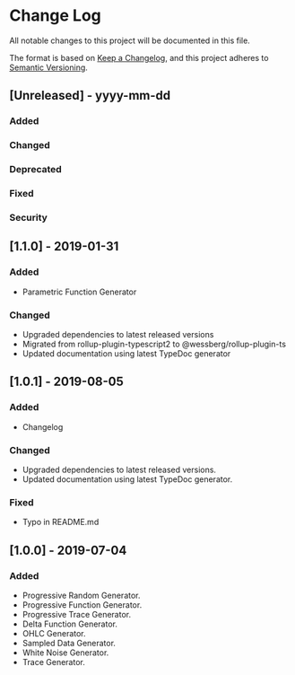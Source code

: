 # Change Log
All notable changes to this project will be documented in this file.

The format is based on [Keep a Changelog](https://keepachangelog.com/en/1.0.0/),
and this project adheres to [Semantic Versioning](https://semver.org/spec/v2.0.0.html).

## [Unreleased] - yyyy-mm-dd
### Added

### Changed

### Deprecated

### Fixed

### Security

## [1.1.0] - 2019-01-31
### Added

- Parametric Function Generator

### Changed

- Upgraded dependencies to latest released versions
- Migrated from rollup-plugin-typescript2 to @wessberg/rollup-plugin-ts
- Updated documentation using latest TypeDoc generator

## [1.0.1] - 2019-08-05
### Added
- Changelog

### Changed
- Upgraded dependencies to latest released versions.
- Updated documentation using latest TypeDoc generator.

### Fixed
- Typo in README.md

## [1.0.0] - 2019-07-04
### Added
- Progressive Random Generator.
- Progressive Function Generator.
- Progressive Trace Generator.
- Delta Function Generator.
- OHLC Generator.
- Sampled Data Generator.
- White Noise Generator.
- Trace Generator.
